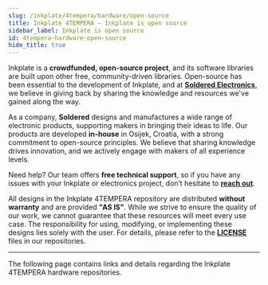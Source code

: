 ```yaml
---
slug: /inkplate/4tempera/hardware/open-source
title: Inkplate 4TEMPERA – Inkplate is open source
sidebar_label: Inkplate is open source
id: 4tempera-hardware-open-source
hide_title: true
---
```


<SectionTitle title="Inkplate is open source" backgroundImage="/img/inkplate_2/hardware.png" />

Inkplate is a **crowdfunded, open-source project**, and its software libraries are built upon other free, community-driven libraries. Open-source has been essential to the development of Inkplate, and at [**Soldered Electronics**](https://soldered.com/about-us/), we believe in giving back by sharing the knowledge and resources we've gained along the way.

<CenteredImage src="/img/inkplate_6_motion/open_source_hardware.png" alt="Open source logo" />

As a company, **Soldered** designs and manufactures a wide range of electronic products, supporting makers in bringing their ideas to life. Our products are developed **in-house** in Osijek, Croatia, with a strong commitment to open-source principles. We believe that sharing knowledge drives innovation, and we actively engage with makers of all experience levels.

<InfoBox>Need help? Our team offers **free technical support**, so if you have any issues with your Inkplate or electronics project, don’t hesitate to [**reach out**](https://soldered.com/contact/).</InfoBox>

All designs in the Inkplate 4TEMPERA repository are distributed **without warranty** and are provided **"AS IS"**. While we strive to ensure the quality of our work, we cannot guarantee that these resources will meet every use case. The responsibility for using, modifying, or implementing these designs lies solely with the user. For details, please refer to the [**LICENSE**](https://github.com/SolderedElectronics/Soldered-Inkplate-6-FLICK-hardware-design/blob/0552552410c75d7dd4bcbb29ad8a3da2e37524c3/LICENSE.md) files in our repositories.

---

The following page contains links and details regarding the Inkplate 4TEMPERA hardware repositories.